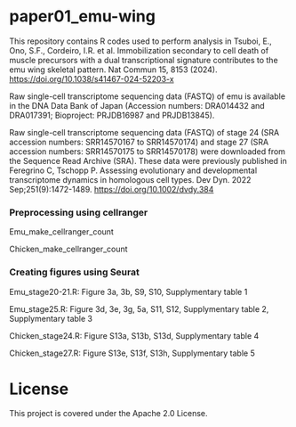 # paper01_emu-wing

This repository contains R codes used to perform analysis in Tsuboi, E., Ono, S.F., Cordeiro, I.R. et al. Immobilization secondary to cell death of muscle precursors with a dual transcriptional signature contributes to the emu wing skeletal pattern. Nat Commun 15, 8153 (2024). <https://doi.org/10.1038/s41467-024-52203-x>

Raw single-cell transcriptome sequencing data (FASTQ) of emu is available in the DNA Data Bank of Japan (Accession numbers: DRA014432 and DRA017391; Bioproject: PRJDB16987 and PRJDB13845).

Raw single-cell transcriptome sequencing data (FASTQ) of stage 24 (SRA accession numbers: SRR14570167 to SRR14570174) and stage 27 (SRA accession numbers: SRR14570175 to SRR14570178) were downloaded from the Sequence Read Archive (SRA). These data were previously published in Feregrino C, Tschopp P. Assessing evolutionary and developmental transcriptome dynamics in homologous cell types. Dev Dyn. 2022 Sep;251(9):1472-1489. <https://doi.org/10.1002/dvdy.384>

### Preprocessing using cellranger
Emu_make_cellranger_count

Chicken_make_cellranger_count

### Creating figures using Seurat
Emu_stage20-21.R: Figure 3a, 3b, S9, S10, Supplymentary table 1

Emu_stage25.R: Figure 3d, 3e, 3g, 5a, S11, S12, Supplymentary table 2, Supplymentary table 3

Chicken_stage24.R:  Figure S13a, S13b, S13d, Supplymentary table 4

Chicken_stage27.R:  Figure S13e, S13f, S13h, Supplymentary table 5

# License
This project is covered under the Apache 2.0 License.
